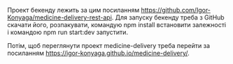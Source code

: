 Проект бекенду лежить за цим посиланням https://github.com/Igor-Konyaga/medicine-delivery-rest-api.
Для запуску бекенду треба з GitHub скачати його, розпакувати, командую npm install встановити залежності і командою npm run start:dev запустити.

Потім, щоб переглянути проект medicine-delivery треба перейти за посиланням
https://igor-konyaga.github.io/medicine-delivery/.

